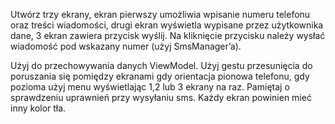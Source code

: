 Utwórz trzy ekrany, ekran pierwszy umożliwia wpisanie numeru telefonu oraz treści wiadomości,
drugi ekran wyświetla wypisane przez użytkownika dane, 3 ekran zawiera przycisk wyślij.
Na kliknięcie przycisku należy wysłać wiadomość pod wskazany numer (użyj SmsManager’a).

Użyj do przechowywania danych ViewModel.
Użyj gestu przesunięcia do poruszania się pomiędzy ekranami gdy orientacja pionowa telefonu,
gdy pozioma użyj menu wyświetlając 1,2 lub 3 ekrany na raz.
Pamiętaj o sprawdzeniu uprawnień przy wysyłaniu sms.
Każdy ekran powinien mieć inny kolor tła.

